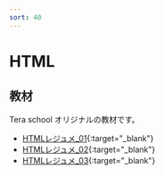 ```yaml
---
sort: 40
---
```

# HTML

## 教材
Tera school オリジナルの教材です。
- [HTMLレジュメ_01](https://docs.google.com/document/d/1qJK5ajb8pX2GaNh6gTHjQlT_yPbb1rgFXeHyHG8sBKY/edit?usp=sharing){:target="_blank"}
- [HTMLレジュメ_02](https://docs.google.com/document/d/1bZwycwMeb3wHlCDToM-kiA7lMVWo-g9H_eMoVt7TX1c/edit?usp=sharing){:target="_blank"}
- [HTMLレジュメ_03](https://docs.google.com/document/d/1Ng7X_lC4w86wUVkfx3HVNYtAjGDABuwXkd7QZOgMO8A/edit?usp=sharing){:target="_blank"}